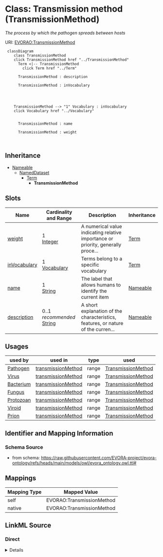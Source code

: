

# Class: Transmission method (TransmissionMethod)


_The process by which the pathogen spreads between hosts_





URI: [EVORAO:TransmissionMethod](https://raw.githubusercontent.com/EVORA-project/evora-ontology/refs/heads/main/models/owl/evora_ontology.owl.ttl#TransmissionMethod)






```mermaid
 classDiagram
    class TransmissionMethod
    click TransmissionMethod href "../TransmissionMethod"
      Term <|-- TransmissionMethod
        click Term href "../Term"
      
      TransmissionMethod : description
        
      TransmissionMethod : inVocabulary
        
          
    
    
    TransmissionMethod --> "1" Vocabulary : inVocabulary
    click Vocabulary href "../Vocabulary"

        
      TransmissionMethod : name
        
      TransmissionMethod : weight
        
      
```





## Inheritance
* [Nameable](Nameable.md)
    * [NamedDataset](NamedDataset.md)
        * [Term](Term.md)
            * **TransmissionMethod**



## Slots

| Name | Cardinality and Range | Description | Inheritance |
| ---  | --- | --- | --- |
| [weight](weight.md) | 1 <br/> [Integer](Integer.md) | A numerical value indicating relative importance or priority, generally proce... | [Term](Term.md) |
| [inVocabulary](inVocabulary.md) | 1 <br/> [Vocabulary](Vocabulary.md) | Terms belong to a specific vocabulary | [Term](Term.md) |
| [name](name.md) | 1 <br/> [String](String.md) | The label that allows humans to identify the current item | [Nameable](Nameable.md) |
| [description](description.md) | 0..1 _recommended_ <br/> [String](String.md) | A short explanation of the characteristics, features, or nature of the curren... | [Nameable](Nameable.md) |





## Usages

| used by | used in | type | used |
| ---  | --- | --- | --- |
| [Pathogen](Pathogen.md) | [transmissionMethod](transmissionMethod.md) | range | [TransmissionMethod](TransmissionMethod.md) |
| [Virus](Virus.md) | [transmissionMethod](transmissionMethod.md) | range | [TransmissionMethod](TransmissionMethod.md) |
| [Bacterium](Bacterium.md) | [transmissionMethod](transmissionMethod.md) | range | [TransmissionMethod](TransmissionMethod.md) |
| [Fungus](Fungus.md) | [transmissionMethod](transmissionMethod.md) | range | [TransmissionMethod](TransmissionMethod.md) |
| [Protozoan](Protozoan.md) | [transmissionMethod](transmissionMethod.md) | range | [TransmissionMethod](TransmissionMethod.md) |
| [Viroid](Viroid.md) | [transmissionMethod](transmissionMethod.md) | range | [TransmissionMethod](TransmissionMethod.md) |
| [Prion](Prion.md) | [transmissionMethod](transmissionMethod.md) | range | [TransmissionMethod](TransmissionMethod.md) |






## Identifier and Mapping Information







### Schema Source


* from schema: https://raw.githubusercontent.com/EVORA-project/evora-ontology/refs/heads/main/models/owl/evora_ontology.owl.ttl#




## Mappings

| Mapping Type | Mapped Value |
| ---  | ---  |
| self | EVORAO:TransmissionMethod |
| native | EVORAO:TransmissionMethod |







## LinkML Source

<!-- TODO: investigate https://stackoverflow.com/questions/37606292/how-to-create-tabbed-code-blocks-in-mkdocs-or-sphinx -->

### Direct

<details>
```yaml
name: TransmissionMethod
description: The process by which the pathogen spreads between hosts
title: Transmission method
from_schema: https://raw.githubusercontent.com/EVORA-project/evora-ontology/refs/heads/main/models/owl/evora_ontology.owl.ttl#
is_a: Term

```
</details>

### Induced

<details>
```yaml
name: TransmissionMethod
description: The process by which the pathogen spreads between hosts
title: Transmission method
from_schema: https://raw.githubusercontent.com/EVORA-project/evora-ontology/refs/heads/main/models/owl/evora_ontology.owl.ttl#
is_a: Term
attributes:
  weight:
    name: weight
    description: A numerical value indicating relative importance or priority, generally
      processed in ascending order. This weight helps prioritize content when organizing
      or processing data. Its value can be negative, with a default set to 0
    title: weight
    from_schema: https://raw.githubusercontent.com/EVORA-project/evora-ontology/refs/heads/main/models/owl/evora_ontology.owl.ttl#
    close_mappings:
    - adms:status
    rank: 1000
    ifabsent: int(0)
    alias: weight
    owner: TransmissionMethod
    domain_of:
    - DataProvider
    - Term
    range: integer
    required: true
    multivalued: false
  inVocabulary:
    name: inVocabulary
    description: Terms belong to a specific vocabulary
    title: in Vocabulary
    from_schema: https://raw.githubusercontent.com/EVORA-project/evora-ontology/refs/heads/main/models/owl/evora_ontology.owl.ttl#
    close_mappings:
    - wdp:P972
    rank: 1000
    alias: inVocabulary
    owner: TransmissionMethod
    domain_of:
    - Term
    range: Vocabulary
    required: true
    multivalued: false
  name:
    name: name
    description: The label that allows humans to identify the current item
    title: name
    comments:
    - 'The title of the item should be as short and descriptive as possible. E.g.
      for virus products it should basically be based on the following Pattern:

      "Virus name", "virus host type", "collection year", "country of collection"
      ex "suspected epidemiological origin", "genotype", "strain", "variant name or
      specific feature"'
    from_schema: https://raw.githubusercontent.com/EVORA-project/evora-ontology/refs/heads/main/models/owl/evora_ontology.owl.ttl#
    exact_mappings:
    - dct:title
    close_mappings:
    - rdfs:label
    rank: 1000
    alias: name
    owner: TransmissionMethod
    domain_of:
    - Nameable
    range: string
    required: true
    multivalued: false
  description:
    name: description
    description: A short explanation of the characteristics, features, or nature of
      the current item
    title: description
    comments:
    - 'Describe this item in few lines. This description will serve as a summary to
      present the item.

      '
    from_schema: https://raw.githubusercontent.com/EVORA-project/evora-ontology/refs/heads/main/models/owl/evora_ontology.owl.ttl#
    exact_mappings:
    - dct:description
    rank: 1000
    alias: description
    owner: TransmissionMethod
    domain_of:
    - Nameable
    range: string
    required: false
    recommended: true
    multivalued: false

```
</details>